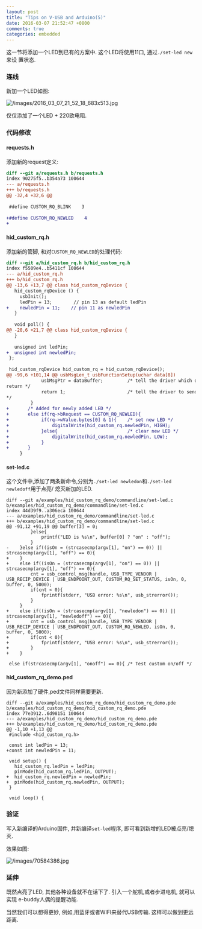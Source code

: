 ```yaml
---
layout: post
title: "Tips on V-USB and Arduino(5)"
date: 2016-03-07 21:52:47 +0800
comments: true
categories: embedded
---
```

这一节将添加一个LED到已有的方案中. 这个LED将使用11口, 通过`./set-led new`来设
置状态.     

### 连线
新加一个LED如图:     

![/images/2016_03_07_21_52_18_683x513.jpg](/images/2016_03_07_21_52_18_683x513.jpg)     

仅仅添加了一个LED + 220欧电阻.    

### 代码修改
#### requests.h
添加新的request定义:    

```diff
diff --git a/requests.h b/requests.h
index 90275f5..b354a73 100644
--- a/requests.h
+++ b/requests.h
@@ -32,4 +32,6 @@
 
 #define CUSTOM_RQ_BLINK    3
 
+#define CUSTOM_RQ_NEWLED    4
+
```
#### hid_custom_rq.h
添加新的管脚, 和对`CUSTOM_RQ_NEWLED`的处理代码:     

```diff
diff --git a/hid_custom_rq.h b/hid_custom_rq.h
index f5509e4..b5411cf 100644
--- a/hid_custom_rq.h
+++ b/hid_custom_rq.h
@@ -13,6 +13,7 @@ class hid_custom_rqDevice {
   hid_custom_rqDevice () {
     usbInit();
     ledPin = 13;        // pin 13 as default ledPin
+    newledPin = 11;    // pin 11 as newledPin
   }
     
   void poll() {
@@ -20,6 +21,7 @@ class hid_custom_rqDevice {
   }
   
   unsigned int ledPin;  
+  unsigned int newledPin;  
 };
 
 hid_custom_rqDevice hid_custom_rq = hid_custom_rqDevice();
@@ -99,6 +101,14 @@ usbMsgLen_t usbFunctionSetup(uchar data[8])
             usbMsgPtr = dataBuffer;         /* tell the driver which data to
return */
             return 1;                       /* tell the driver to send 1 byte
*/
         }
+       /* Added for newly added LED */
+       else if(rq->bRequest == CUSTOM_RQ_NEWLED){
+            if(rq->wValue.bytes[0] & 1){    /* set new LED */
+                digitalWrite(hid_custom_rq.newledPin, HIGH);
+            }else{                          /* clear new LED */
+                digitalWrite(hid_custom_rq.newledPin, LOW);
+            }
+       }
     }
```
#### set-led.c
这个文件中,添加了两条新命令,分别为`./set-led newledon`和`./set-led newledoff`用于点亮/
熄灭新加的LED.    

```
diff --git a/examples/hid_custom_rq_demo/commandline/set-led.c b/examples/hid_custom_rq_demo/commandline/set-led.c
index 44d39f9..a306eca 100644
--- a/examples/hid_custom_rq_demo/commandline/set-led.c
+++ b/examples/hid_custom_rq_demo/commandline/set-led.c
@@ -91,12 +91,19 @@ buffer[3] = 0;
         }else{
             printf("LED is %s\n", buffer[0] ? "on" : "off");
         }
-    }else if((isOn = (strcasecmp(argv[1], "on") == 0)) || strcasecmp(argv[1], "off") == 0){
+    }
+    else if((isOn = (strcasecmp(argv[1], "on") == 0)) || strcasecmp(argv[1], "off") == 0){
         cnt = usb_control_msg(handle, USB_TYPE_VENDOR | USB_RECIP_DEVICE | USB_ENDPOINT_OUT, CUSTOM_RQ_SET_STATUS, isOn, 0, buffer, 0, 5000);
         if(cnt < 0){
             fprintf(stderr, "USB error: %s\n", usb_strerror());
         }
     }
+    else if((isOn = (strcasecmp(argv[1], "newledon") == 0)) || strcasecmp(argv[1], "newledoff") == 0){
+        cnt = usb_control_msg(handle, USB_TYPE_VENDOR | USB_RECIP_DEVICE | USB_ENDPOINT_OUT, CUSTOM_RQ_NEWLED, isOn, 0, buffer, 0, 5000);
+        if(cnt < 0){
+            fprintf(stderr, "USB error: %s\n", usb_strerror());
+        }
+    }
 
 else if(strcasecmp(argv[1], "onoff") == 0){ /* Test custom on/off */
```

#### hid_custom_rq_demo.ped
因为新添加了硬件,ped文件同样需要更新.    

```
diff --git a/examples/hid_custom_rq_demo/hid_custom_rq_demo.pde b/examples/hid_custom_rq_demo/hid_custom_rq_demo.pde
index 77e3912..6d98151 100644
--- a/examples/hid_custom_rq_demo/hid_custom_rq_demo.pde
+++ b/examples/hid_custom_rq_demo/hid_custom_rq_demo.pde
@@ -1,10 +1,13 @@
 #include <hid_custom_rq.h>
 
 const int ledPin = 13;
+const int newledPin = 11;
 
 void setup() {
   hid_custom_rq.ledPin = ledPin;
   pinMode(hid_custom_rq.ledPin, OUTPUT);
+  hid_custom_rq.newledPin = newledPin;
+  pinMode(hid_custom_rq.newledPin, OUTPUT);
 }
 
 void loop() {
```

### 验证
写入新编译的Arduino固件, 并新编译`set-led`程序, 即可看到新增的LED被点亮/熄灭.     

效果如图:  

![/images/70584386.jpg](/images/70584386.jpg)   

### 延伸
既然点亮了LED, 其他各种设备就不在话下了. 引入一个舵机,或者步进电机, 就可以实现
e-buddy人偶的提醒功能.     

当然我们可以想得更妙, 例如,用蓝牙或者WIFI来替代USB传输. 这样可以做到更远距离.      

